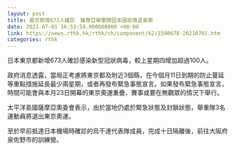 ```yaml
---
layout: post
title: 東京都增673人確診　薩摩亞舉重隊因本國疫情退東奧
date: 2021-07-01 16:53:59.000000000 +08:00
link: https://news.rthk.hk/rthk/ch/component/k2/1598678-20210701.htm
categories: rthk
---
```


日本東京都新增673人確診感染新型冠狀病毒，較上星期四增加超過100人。

政府消息透露，當局正考慮將東京都及附近3個縣，在今個月11日到期的防止蔓延等重點措施延長最少兩星期，或者再發布緊急事態宣言。如果發布緊急事態宣言，時間可能會與本月23日開幕的東京奧運重疊，賽事或要在無觀眾的情況下舉行。

太平洋島國薩摩亞奧委會表示，由於當地仍處於緊急狀態及封鎖狀態，舉重隊3名運動員將退出東京奧運。

至於早前抵達日本機場時確診的烏干達代表隊成員，完成十日隔離後，前往大阪府泉佐野市的訓練營。
